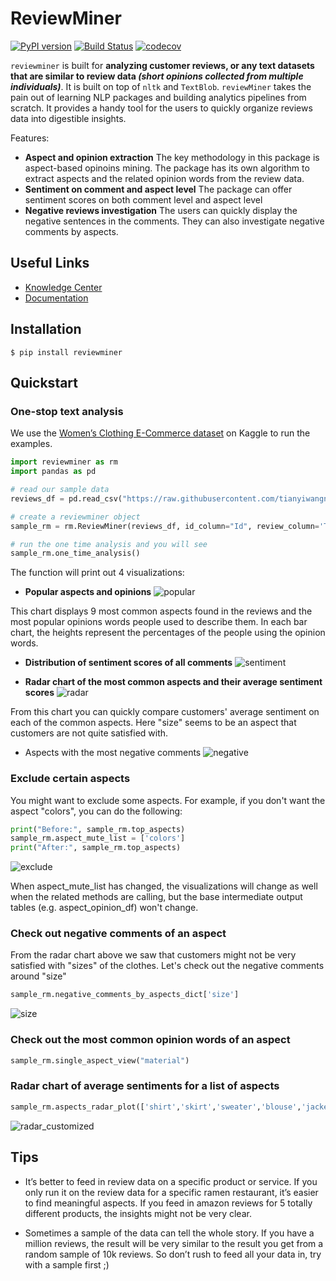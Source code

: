 # ReviewMiner 

[![PyPI version](https://badge.fury.io/py/reviewminer.svg)](https://badge.fury.io/py/reviewminer)
[![Build Status](https://travis-ci.org/tianyiwangnova/2021_project__ReviewMiner.svg?branch=main)](https://travis-ci.org/tianyiwangnova/2021_project__ReviewMiner)
[![codecov](https://codecov.io/gh/tianyiwangnova/2021_project__ReviewMiner/branch/main/graph/badge.svg?token=X8OKTSU13D)](https://codecov.io/gh/tianyiwangnova/2021_project__ReviewMiner)

`reviewminer` is built for **analyzing customer reviews, or any text datasets that are similar to review data _(short opinions 
collected from multiple individuals)_**. It is built on top of `nltk` and `TextBlob`. 
`reviewMiner` takes the pain out of learning NLP packages and building analytics pipelines from scratch. It provides a handy tool 
for the users to quickly organize reviews data into digestible insights. 

Features:
* **Aspect and opinion extraction** The key methodology in this package is aspect-based opinoins mining. The package has 
its own algorithm to extract aspects and the related opinion words from the review data. 
* **Sentiment on comment and aspect level** The package can offer sentiment scores on both comment level and aspect level
* **Negative reviews investigation** The users can quickly display the negative sentences in the comments. They can also 
investigate negative comments by aspects.

## Useful Links

* [Knowledge Center](https://github.com/tianyiwangnova/2021_project__ReviewMiner/wiki/Knowledge-Center)
* [Documentation](https://github.com/tianyiwangnova/2021_project__ReviewMiner/wiki/Documentation)

## Installation
```
$ pip install reviewminer
```

## Quickstart

### One-stop text analysis

We use the [Women’s Clothing E-Commerce dataset](https://www.kaggle.com/nicapotato/womens-ecommerce-clothing-reviews) on Kaggle to run the examples. 

```python
import reviewminer as rm
import pandas as pd

# read our sample data
reviews_df = pd.read_csv("https://raw.githubusercontent.com/tianyiwangnova/2021_project__ReviewMiner/main/sample_data/Womens%20Clothing%20E-Commerce%20Reviews.csv")

# create a reviewminer object 
sample_rm = rm.ReviewMiner(reviews_df, id_column="Id", review_column='Text')

# run the one time analysis and you will see 
sample_rm.one_time_analysis()
```

The function will print out 4 visualizations:

* **Popular aspects and opinions**
![popular](https://raw.githubusercontent.com/tianyiwangnova/2021_project__ReviewMiner/main/sample_data/popular_aspects_example.png)

This chart displays 9 most common aspects found in the reviews and the most popular opinions words people used to 
describe them. In each bar chart, the heights represent the percentages of the people using the opinion words.

* **Distribution of sentiment scores of all comments**
![sentiment](https://raw.githubusercontent.com/tianyiwangnova/2021_project__ReviewMiner/main/sample_data/sentiment_score_example.png)

* **Radar chart of the most common aspects and their average sentiment scores**
![radar](https://raw.githubusercontent.com/tianyiwangnova/2021_project__ReviewMiner/main/sample_data/radar_chart_example.png)

From this chart you can quickly compare customers' average sentiment on each of the common aspects. Here "size" seems to be an aspect that customers are not quite satisfied with.

* Aspects with the most negative comments
![negative](https://raw.githubusercontent.com/tianyiwangnova/2021_project__ReviewMiner/main/sample_data/aspects_negative_example.png)

### Exclude certain aspects

You might want to exclude some aspects. For example, if you don't want the aspect "colors", you can do the following:
```python
print("Before:", sample_rm.top_aspects)
sample_rm.aspect_mute_list = ['colors']
print("After:", sample_rm.top_aspects)
```
![exclude](https://raw.githubusercontent.com/tianyiwangnova/2021_project__ReviewMiner/main/sample_data/top_aspects_example.png)

When aspect_mute_list has changed, the visualizations will change as well when the related methods are calling, but the 
base intermediate output tables (e.g. aspect_opinion_df) won't change.

### Check out negative comments of an aspect

From the radar chart above we saw that customers might not be very satisfied with "sizes" of the clothes. Let's check out the negative comments around "size"
```python
sample_rm.negative_comments_by_aspects_dict['size']
```
![size](https://raw.githubusercontent.com/tianyiwangnova/2021_project__ReviewMiner/main/sample_data/negative_sentences_example.png)

### Check out the most common opinion words of an aspect

```python
sample_rm.single_aspect_view("material")
```

### Radar chart of average sentiments for a list of aspects

```python
sample_rm.aspects_radar_plot(['shirt','skirt','sweater','blouse','jacket','dress'])
```
![radar_customized](https://raw.githubusercontent.com/tianyiwangnova/2021_project__ReviewMiner/main/sample_data/radar_chart_customized_example.png)

## Tips

* It’s better to feed in review data on a specific product or service. If you only run it on the review data for a specific 
ramen restaurant, it’s easier to find meaningful aspects. If you feed in amazon reviews for 5 totally different
 products, the insights might not be very clear.
 
* Sometimes a sample of the data can tell the whole story. If you have a million reviews, the result will be very similar 
to the result you get from a random sample of 10k reviews. So don’t rush to feed all your data in, try with a sample first ;)














